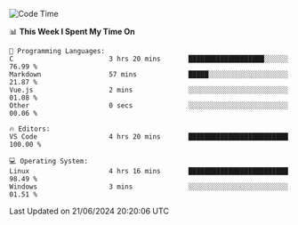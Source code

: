 
<!--START_SECTION:waka-->
![Code Time](http://img.shields.io/badge/Code%20Time-697%20hrs%2053%20mins-blue)

📊 **This Week I Spent My Time On** 

```text
💬 Programming Languages: 
C                        3 hrs 20 mins       ███████████████████░░░░░░   76.99 % 
Markdown                 57 mins             █████░░░░░░░░░░░░░░░░░░░░   21.87 % 
Vue.js                   2 mins              ░░░░░░░░░░░░░░░░░░░░░░░░░   01.08 % 
Other                    0 secs              ░░░░░░░░░░░░░░░░░░░░░░░░░   00.06 % 

🔥 Editors: 
VS Code                  4 hrs 20 mins       █████████████████████████   100.00 % 

💻 Operating System: 
Linux                    4 hrs 16 mins       █████████████████████████   98.49 % 
Windows                  3 mins              ░░░░░░░░░░░░░░░░░░░░░░░░░   01.51 % 
```


 Last Updated on 21/06/2024 20:20:06 UTC
<!--END_SECTION:waka-->

